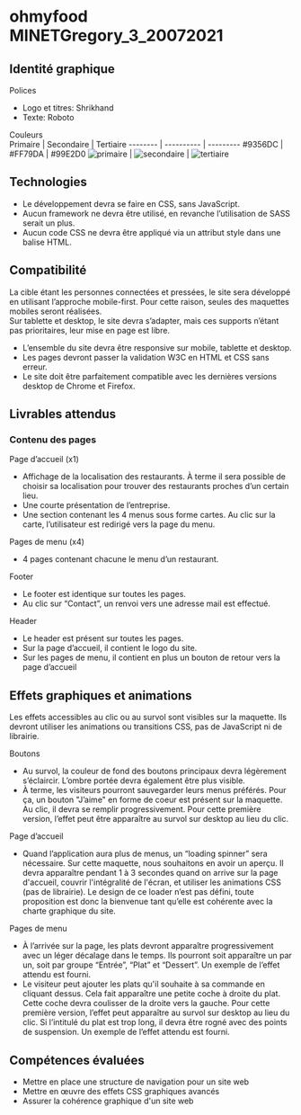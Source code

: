 # ohmyfood MINETGregory_3_20072021

## __Identité graphique__<br>

Polices<br>
* Logo et titres: Shrikhand<br>
* Texte: Roboto<br>

Couleurs<br>
Primaire | Secondaire | Tertiaire 
-------- | ---------- | ---------
#9356DC | #FF79DA | #99E2D0
![primaire](https://zupimages.net/up/21/31/5c9a.png) | ![secondaire](https://zupimages.net/up/21/31/yek0.png) | ![tertiaire](https://zupimages.net/up/21/31/yo3n.png)

## __Technologies__

* Le développement devra se faire en CSS, sans JavaScript.<br>
* Aucun framework ne devra être utilisé, en revanche l’utilisation de SASS serait un plus.<br>
* Aucun code CSS ne devra être appliqué via un attribut style dans une balise HTML.<br>

## __Compatibilité__

La cible étant les personnes connectées et pressées, le site sera développé en utilisant l’approche mobile-first. Pour cette raison, seules des maquettes mobiles seront réalisées.<br>
Sur tablette et desktop, le site devra s’adapter, mais ces supports n’étant pas prioritaires, leur mise en page est libre.<br>
* L’ensemble du site devra être responsive sur mobile, tablette et desktop.<br>
* Les pages devront passer la validation W3C en HTML et CSS sans erreur.<br>
* Le site doit être parfaitement compatible avec les dernières versions desktop de Chrome et Firefox.<br>

## __Livrables attendus__<br>

### Contenu des pages<br>

Page d’accueil (x1)<br>
* Affichage de la localisation des restaurants. À terme il sera possible de choisir sa localisation pour trouver des restaurants proches d’un certain lieu.<br>
* Une courte présentation de l’entreprise.<br>
* Une section contenant les 4 menus sous forme cartes. Au clic sur la carte, l’utilisateur est redirigé vers la page du menu.<br>

Pages de menu (x4)<br>
* 4 pages contenant chacune le menu d’un restaurant.<br>

Footer<br>
* Le footer est identique sur toutes les pages.<br>
* Au clic sur “Contact”, un renvoi vers une adresse mail est effectué.<br>

Header<br>
* Le header est présent sur toutes les pages.<br>
* Sur la page d’accueil, il contient le logo du site.<br>
* Sur les pages de menu, il contient en plus un bouton de retour vers la page d’accueil<br>

## __Effets graphiques et animations__<br>

Les effets accessibles au clic ou au survol sont visibles sur la maquette. Ils devront utiliser les animations ou transitions CSS, pas de JavaScript ni de librairie.<br>

Boutons<br>
* Au survol, la couleur de fond des boutons principaux devra légèrement s’éclaircir. L’ombre portée devra également être plus visible.<br>
* À terme, les visiteurs pourront sauvegarder leurs menus préférés. Pour ça, un bouton "J’aime" en forme de coeur est présent sur la maquette. Au clic, il devra se remplir progressivement. Pour cette première version, l’effet peut être apparaître au survol sur desktop au lieu du clic.<br>

Page d’accueil<br>
* Quand l’application aura plus de menus, un “loading spinner” sera nécessaire. Sur cette maquette, nous souhaitons en avoir un aperçu. Il devra apparaître pendant 1 à 3 secondes quand on arrive sur la page d'accueil, couvrir l'intégralité de l'écran, et utiliser les animations CSS (pas de librairie). Le design de ce loader n’est pas défini, toute proposition est donc la bienvenue tant qu’elle est cohérente avec la charte graphique du site.<br>

Pages de menu<br>
* À l’arrivée sur la page, les plats devront apparaître progressivement avec un léger décalage dans le temps. Ils pourront soit apparaître un par un, soit par groupe
“Entrée”, “Plat” et “Dessert”. Un exemple de l’effet attendu est fourni.<br>
* Le visiteur peut ajouter les plats qu'il souhaite à sa commande en cliquant dessus. Cela fait apparaître une petite coche à droite du plat. Cette coche devra coulisser de la droite vers la gauche. Pour cette première version, l’effet peut apparaître au survol sur desktop au lieu du clic. Si l’intitulé du plat est trop long, il devra être rogné avec des points de suspension. Un exemple de l’effet attendu est fourni.<br>

## __Compétences évaluées__<br>
* Mettre en place une structure de navigation pour un site web<br>
* Mettre en œuvre des effets CSS graphiques avancés<br>
* Assurer la cohérence graphique d'un site web<br>
